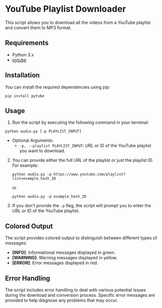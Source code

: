 # YouTube Playlist Downloader

This script allows you to download all the videos from a YouTube playlist and convert them to MP3 format.

## Requirements

- Python 3.x
- [pytube](https://pypi.org/project/pytube/)

## Installation

You can install the required dependencies using pip:

```
pip install pytube
```

## Usage

1. Run the script by executing the following command in your terminal:

```
python audio.py [-p PLAYLIST_INPUT]
```

- Optional Arguments:
  - `-p, --playlist PLAYLIST_INPUT`: URL or ID of the YouTube playlist you want to download.

2. You can provide either the full URL of the playlist or just the playlist ID. For example:
   ```
   python audio.py -p https://www.youtube.com/playlist?list=example_hash_ID
   ```
   or
   ```
   python audio.py -p example_hash_ID
   ```

3. If you don't provide the `-p` flag, the script will prompt you to enter the URL or ID of the YouTube playlist.

## Colored Output

The script provides colored output to distinguish between different types of messages:

- **[INFO]**: Informational messages displayed in green.
- **[WARNING]**: Warning messages displayed in yellow.
- **[ERROR]**: Error messages displayed in red.

## Error Handling

The script includes error handling to deal with various potential issues during the download and conversion process. Specific error messages are provided to help diagnose any problems that may occur.
